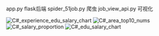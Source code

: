 app.py flask后端
spider_51job.py 爬虫
job_view_api.py 可视化


![C#_experience_edu_salary_chart](https://user-images.githubusercontent.com/96510178/189027485-dd0a9b60-b828-4be6-813f-f534763d67a4.png)
![C#_area_top10_nums](https://user-images.githubusercontent.com/96510178/189027489-66fffce5-9fb1-468a-967f-497d64fa8ddf.png)
![C#_salary_proportion](https://user-images.githubusercontent.com/96510178/189027501-43627a77-e67c-4d93-93d3-4ad6407c38a7.png)
![C#_edu_salary_chart](https://user-images.githubusercontent.com/96510178/189027641-72f477d1-02df-4472-b3bd-1473b016b679.png)

